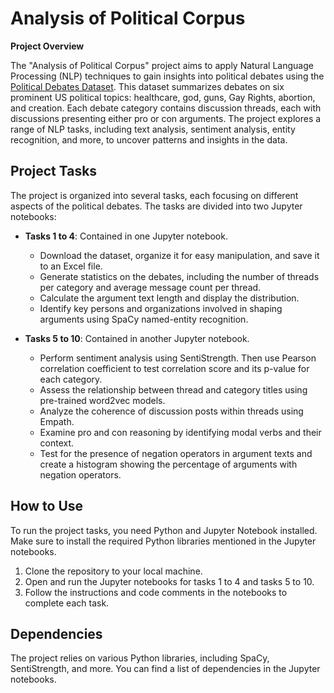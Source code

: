 
# Analysis of Political Corpus

**Project Overview**

The "Analysis of Political Corpus" project aims to apply Natural Language Processing (NLP) techniques to gain insights into political debates using the [Political Debates Dataset](http://mpqa.cs.pitt.edu/corpora/political_debates/). This dataset summarizes debates on six prominent US political topics: healthcare, god, guns, Gay Rights, abortion, and creation. Each debate category contains discussion threads, each with discussions presenting either pro or con arguments. The project explores a range of NLP tasks, including text analysis, sentiment analysis, entity recognition, and more, to uncover patterns and insights in the data.

## Project Tasks

The project is organized into several tasks, each focusing on different aspects of the political debates. The tasks are divided into two Jupyter notebooks:

- **Tasks 1 to 4**: Contained in one Jupyter notebook.
  - Download the dataset, organize it for easy manipulation, and save it to an Excel file.
  - Generate statistics on the debates, including the number of threads per category and average message count per thread.
  - Calculate the argument text length and display the distribution.
  - Identify key persons and organizations involved in shaping arguments using SpaCy named-entity recognition.

- **Tasks 5 to 10**: Contained in another Jupyter notebook.
  - Perform sentiment analysis using SentiStrength. Then use Pearson correlation coefficient to test correlation score and its p-value for each category.
  - Assess the relationship between thread and category titles using pre-trained word2vec models.
  - Analyze the coherence of discussion posts within threads using Empath.
  - Examine pro and con reasoning by identifying modal verbs and their context.
  - Test for the presence of negation operators in argument texts and create a histogram showing the percentage of arguments with negation operators.

## How to Use

To run the project tasks, you need Python and Jupyter Notebook installed. Make sure to install the required Python libraries mentioned in the Jupyter notebooks.

1. Clone the repository to your local machine.
2. Open and run the Jupyter notebooks for tasks 1 to 4 and tasks 5 to 10.
3. Follow the instructions and code comments in the notebooks to complete each task.

## Dependencies

The project relies on various Python libraries, including SpaCy, SentiStrength, and more. You can find a list of dependencies in the Jupyter notebooks.

